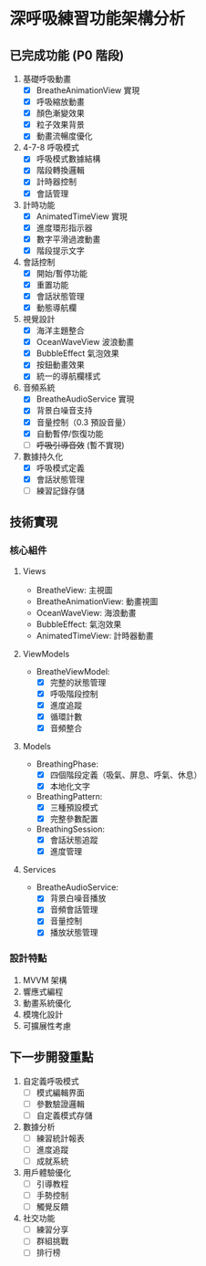 # 深呼吸練習功能架構分析

## 已完成功能 (P0 階段)

1. 基礎呼吸動畫
   - [x] BreatheAnimationView 實現
   - [x] 呼吸縮放動畫
   - [x] 顏色漸變效果
   - [x] 粒子效果背景
   - [x] 動畫流暢度優化

2. 4-7-8 呼吸模式
   - [x] 呼吸模式數據結構
   - [x] 階段轉換邏輯
   - [x] 計時器控制
   - [x] 會話管理

3. 計時功能
   - [x] AnimatedTimeView 實現
   - [x] 進度環形指示器
   - [x] 數字平滑過渡動畫
   - [x] 階段提示文字

4. 會話控制
   - [x] 開始/暫停功能
   - [x] 重置功能
   - [x] 會話狀態管理
   - [x] 動態導航欄

5. 視覺設計
   - [x] 海洋主題整合
   - [x] OceanWaveView 波浪動畫
   - [x] BubbleEffect 氣泡效果
   - [x] 按鈕動畫效果
   - [x] 統一的導航欄樣式

6. 音頻系統
   - [x] BreatheAudioService 實現
   - [x] 背景白噪音支持
   - [x] 音量控制（0.3 預設音量）
   - [x] 自動暫停/恢復功能
   - [ ] ~~呼吸引導音效~~ (暫不實現)

7. 數據持久化
   - [x] 呼吸模式定義
   - [x] 會話狀態管理
   - [ ] 練習記錄存儲

## 技術實現

### 核心組件
1. Views
   - BreatheView: 主視圖
   - BreatheAnimationView: 動畫視圖
   - OceanWaveView: 海浪動畫
   - BubbleEffect: 氣泡效果
   - AnimatedTimeView: 計時器動畫

2. ViewModels
   - BreatheViewModel:
     - [x] 完整的狀態管理
     - [x] 呼吸階段控制
     - [x] 進度追蹤
     - [x] 循環計數
     - [x] 音頻整合

3. Models
   - BreathingPhase:
     - [x] 四個階段定義（吸氣、屏息、呼氣、休息）
     - [x] 本地化文字
   - BreathingPattern:
     - [x] 三種預設模式
     - [x] 完整參數配置
   - BreathingSession:
     - [x] 會話狀態追蹤
     - [x] 進度管理

4. Services
   - BreatheAudioService:
     - [x] 背景白噪音播放
     - [x] 音頻會話管理
     - [x] 音量控制
     - [x] 播放狀態管理

### 設計特點
1. MVVM 架構
2. 響應式編程
3. 動畫系統優化
4. 模塊化設計
5. 可擴展性考慮

## 下一步開發重點

1. 自定義呼吸模式
   - [ ] 模式編輯界面
   - [ ] 參數驗證邏輯
   - [ ] 自定義模式存儲

2. 數據分析
   - [ ] 練習統計報表
   - [ ] 進度追蹤
   - [ ] 成就系統

3. 用戶體驗優化
   - [ ] 引導教程
   - [ ] 手勢控制
   - [ ] 觸覺反饋

4. 社交功能
   - [ ] 練習分享
   - [ ] 群組挑戰
   - [ ] 排行榜